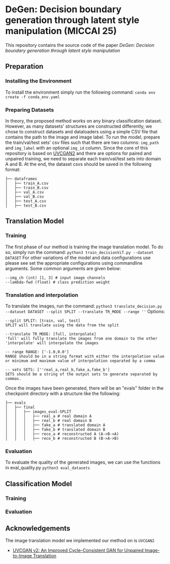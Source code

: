 # DeGen: Decision boundary generation through latent style manipulation (MICCAI 25)
This repository contains the source code of the paper *DeGen: Decision boundary generation through latent style manipulation*

## Preparation
### Installing the Environment
To install the environment simply run the following command:
```conda env create -f conda_env.yaml ```
### Preparing Datasets
In theory, the proposed method works on any binary classification dataset. However, as many datasets' structures are constructed differently, we chose to construct datasets and dataloaders using a simple CSV file that contains the path to the image and image label. To run the model, prepare the train/val/test sets' csv files such that there are two columns: ```img_path``` and ```img_label``` with an optional ```img_id``` column. Since the core of this repository is based on [UVCGAN2](https://github.com/LS4GAN/uvcgan2) and there are options for paired and unpaired training, we need to separate each train/val/test sets into domain A and B. At the end, the dataset csvs should be saved in the following format:
```
├── dataframes
│   ├── train_A.csv
│   ├── train_B.csv
│   ├── val_A.csv
│   ├── val_B.csv
│   ├── test_A.csv
│   ├── test_B.csv
```
## Translation Model
### Training
The first phase of our method is training the image translation model. To do so, simply run the command:
```python3 train_decisionViT.py --dataset DATASET```
For other variations of the model and data configurations use please see set the appropriate configurations using commandline arguments. Some common arguments are given below:
```
--img_ch (int) [1, 3] # input image channels
--lambda-fwd (float) # class prediction weight
```

### Translation and interpolation
To translate the images, run the command:
```python3 translate_decision.py --dataset DATASET --split SPLIT --translate TR_MODE --range ''```
Options:
```
--split SPLIT: [train, val, test]
SPLIT will translate using the data from the split

--translate TR_MODE: [full, interpolate]
'full' will fully translate the images from one domain to the other
'interpolate' will interpolate the images

-- range RANGE: ['-1.0,0.0']
RANGE should be in a string format with either the interpolation value or minimum and maximum value of interpolation separated by a comma

-- sets SETS: [''real_a,real_b,fake_a,fake_b']
SETS should be a string of the output sets to generate separated by commas.
```
Once the images have been generated, there will be an "evals" folder in the checkpoint directory with a structure like the following:
```
├── evals
│   ├── final
│   │   ├── images_eval-SPLIT
│   │   │   ├── real_a # real domain A
│   │   │   ├── real_b # real domain B
│   │   │   ├── fake_a # translated domain A
│   │   │   ├── fake_b # translated domain B
│   │   │   ├── reco_a # reconstructed A (A->B->A)
│   │   │   ├── reco_b # reconstructed B (B->A->B)
```
### Evaluation
To evaluate the quality of the generated images, we can use the functions in eval_quality.py
```python3 eval_datasets ```

## Classification Model
### Training
### Evaluation

## Acknowledgements
The image translation model we implemented our method on is ```UVCGAN2```
* [UVCGAN v2: An Improved Cycle-Consistent GAN for Unpaired Image-to-Image Translation](https://github.com/LS4GAN/uvcgan2)
